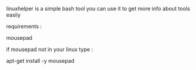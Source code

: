 linuxhelper is a simple bash tool you can use it to get more info about tools easily

requirements : 

mousepad 

if mousepad not in your linux type : 

apt-get install -y mousepad 

 
